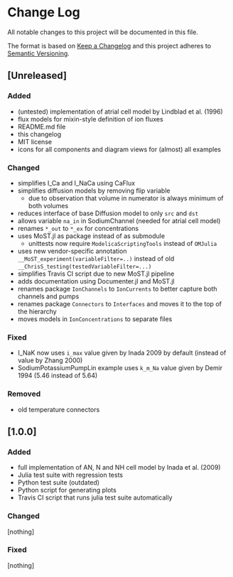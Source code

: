 # Change Log

All notable changes to this project will be documented in this file.

The format is based on [Keep a Changelog](http://keepachangelog.com/)
and this project adheres to [Semantic Versioning](http://semver.org/).

## [Unreleased]

### Added

* (untested) implementation of atrial cell model by Lindblad et al. (1996)
* flux models for mixin-style definition of ion fluxes
* README.md file
* this changelog
* MIT license
* icons for all components and diagram views for (almost) all examples

### Changed

* simplifies I_Ca and I_NaCa using CaFlux
* simplifies diffusion models by removing flip variable
  * due to observation that volume in numerator is always minimum of both volumes
* reduces interface of base Diffusion model to only `src` and `dst`
* allows variable `na_in` in SodiumChannel (needed for atrial cell model)
* renames `*_out` to `*_ex` for concentrations
* uses MoST.jl as package instead of as submodule
  * unittests now require `ModelicaScriptingTools` instead of `OMJulia`
* uses new vendor-specific annotation `__MoST_experiment(variableFilter=..)` instead of old `__ChrisS_testing(testedVariableFilter=...)`
* simplifies Travis CI script due to new MoST.jl pipeline
* adds documentation using Documenter.jl and MoST.jl
* renames package `IonChannels` to `IonCurrents` to better capture both channels and pumps
* renames package `Connectors` to `Interfaces` and moves it to the top of the hierarchy
* moves models in `IonConcentrations` to separate files

### Fixed

* I_NaK now uses `i_max` value given by Inada 2009 by default (instead of value by Zhang 2000)
* SodiumPotassiumPumpLin example uses `k_m_Na` value given by Demir 1994 (5.46 instead of 5.64)

### Removed

* old temperature connectors


## [1.0.0]

### Added

* full implementation of AN, N and NH cell model by Inada et al. (2009)
* Julia test suite with regression tests
* Python test suite (outdated)
* Python script for generating plots
* Travis CI script that runs julia test suite automatically

### Changed

[nothing]

### Fixed

[nothing]

